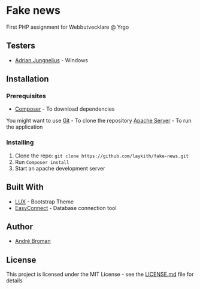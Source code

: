 # Fake news

First PHP assignment for Webbutvecklare @ Yrgo

## Testers

- [Adrian Jungnelius](https://github.com/AdrianJung) - Windows

## Installation

### Prerequisites

- [Composer](https://getcomposer.org/) - To download dependencies

You might want to use
[Git](https://git-scm.com/) - To clone the repository
[Apache Server](https://www.mamp.info/en/) - To run the application

### Installing

1. Clone the repo: `git clone https://github.com/laykith/fake-news.git`
2. Run `Composer install`
3. Start an apache development server

## Built With

- [LUX](https://bootswatch.com/lux/) - Bootstrap Theme
- [EasyConnect](https://packagist.org/packages/laykith/easyconnect) - Database connection tool

## Author

- [André Broman](https://github.com/laykith)

## License

This project is licensed under the MIT License - see the [LICENSE.md](LICENSE) file for details